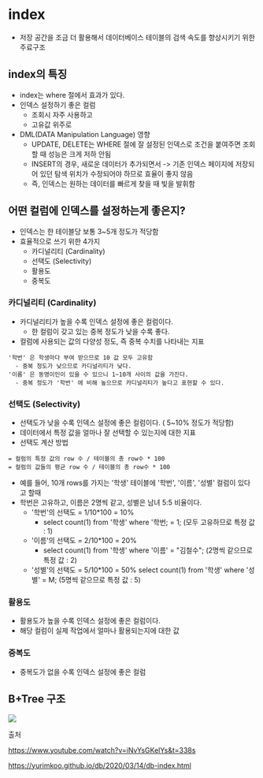 # index
- 저장 공간을 조금 더 활용해서 데이터베이스 테이블의 검색 속도를 향상시키기 위한 주료구조

## index의 특징
- index는 where 절에서 효과가 있다.
- 인덱스 설정하기 좋은 컬럼
  - 조회시 자주 사용하고
  - 고유값 위주로
- DML(DATA Manipulation Language) 영향
  - UPDATE, DELETE는 WHERE 절에 잘 설정된 인덱스로 조건을 붙여주면 조회할 때 성능은 크게 저하 안됨
  - INSERT의 경우, 새로운 데이터가 추가되면서 -> 기존 인덱스 페이지에 저장되어 있던 탐색 위치가 수정되어야 하므로 효율이 좋지 않음
  - 즉, 인덱스는 원하는 데이터를 빠르게 찾을 때 빛을 발휘함

## 어떤 컬럼에 인덱스를 설정하는게 좋은지?
- 인덱스는 한 테이블당 보통 3~5개 정도가 적당함
- 효율적으로 쓰기 위한 4가지
  - 카디널리티 (Cardinality)
  - 선택도 (Selectivity)
  - 활용도
  - 중복도


### 카디널리티 (Cardinality)
- 카디널리티가 높을 수록 인덱스 설정에 좋은 컬럼이다.
  - 한 컬럼이 갖고 있는 중복 정도가 낮을 수록 좋다.
- 컬럼에 사용되는 값의 다양성 정도, 즉 중복 수치를 나타내는 지표
~~~
'학번' 은 학생마다 부여 받으므로 10 값 모두 고유함
  - 중복 정도가 낮으므로 카디널리티가 낮다.
'이름' 은 동명이인이 있을 수 있으니 1~10개 사이의 값을 가진다.
  - 중복 정도가 '학번' 에 비해 높으므로 카디널리티가 높다고 표현할 수 있다.
~~~

### 선택도 (Selectivity)
- 선택도가 낮을 수록 인덱스 설정에 좋은 컬럼이다. ( 5~10% 정도가 적당함)
- 데이터에서 특정 값을 얼마나 잘 선택할 수 있는지에 대한 지표
- 선택도 계산 방법
~~~
= 컬럼의 특정 값의 row 수 / 테이블의 총 row수 * 100
= 컬럼의 값들의 평균 row 수 / 테이블의 총 row수 * 100
~~~
- 예를 들어, 10개 rows를 가지는 '학생' 테이블에 '학번', '이름', '성별' 컬럼이 있다고 할때
- 학번은 고유하고, 이름은 2명씩 같고, 성별은 남녀 5:5 비율이다.
  - '학번'의 선택도 = 1/10*100 = 10%
    - select count(1) from '학생' where '학번; = 1; (모두 고유하므로 특정 값 : 1)
  - '이름'의 선택도 = 2/10*100 = 20%
    - select count(1) from '학생' where '이름' = "김철수"; (2명씩 같으므로 특정 값 : 2)
  - '성별'의 선택도 = 5/10*100 = 50%
    select count(1) from '학생' where '성별' = M; (5명씩 같으므로 특정 값 : 5)

### 활용도
- 활용도가 높을 수록 인덱스 설정에 좋은 컬럼이다.
- 해당 컬럼이 실제 작업에서 얼마나 활용되는지에 대한 값

### 중복도
- 중복도가 없을 수록 인덱스 설정에 좋은 컬럼



## B+Tree 구조
<img src="https://img1.daumcdn.net/thumb/R1280x0/?scode=mtistory2&fname=https%3A%2F%2Fblog.kakaocdn.net%2Fdn%2Fc4C7d8%2Fbtq6YlQ5tHI%2FZAT45PnENpIctErdeIcD6K%2Fimg.png
">




출처

https://www.youtube.com/watch?v=iNvYsGKelYs&t=338s

https://yurimkoo.github.io/db/2020/03/14/db-index.html
